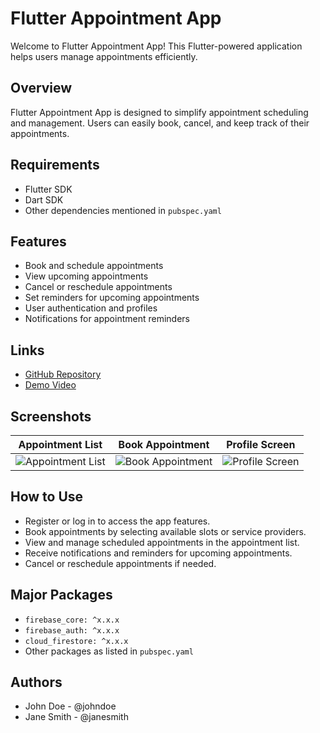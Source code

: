 # Flutter Appointment App

Welcome to Flutter Appointment App! This Flutter-powered application helps users manage appointments efficiently.

## Overview
Flutter Appointment App is designed to simplify appointment scheduling and management. Users can easily book, cancel, and keep track of their appointments.

## Requirements
- Flutter SDK
- Dart SDK
- Other dependencies mentioned in `pubspec.yaml`

## Features
- Book and schedule appointments
- View upcoming appointments
- Cancel or reschedule appointments
- Set reminders for upcoming appointments
- User authentication and profiles
- Notifications for appointment reminders

## Links
- [GitHub Repository](https://github.com/your-username/FlutterAppointmentApp)
- [Demo Video](https://your-demo-video-link.com)

## Screenshots

| Appointment List | Book Appointment | Profile Screen |
|------------------|------------------|----------------|
| ![Appointment List](screenshots/appointment_list.png) | ![Book Appointment](screenshots/book_appointment.png) | ![Profile Screen](screenshots/profile_screen.png) |

## How to Use
- Register or log in to access the app features.
- Book appointments by selecting available slots or service providers.
- View and manage scheduled appointments in the appointment list.
- Receive notifications and reminders for upcoming appointments.
- Cancel or reschedule appointments if needed.

## Major Packages
- `firebase_core: ^x.x.x`
- `firebase_auth: ^x.x.x`
- `cloud_firestore: ^x.x.x`
- Other packages as listed in `pubspec.yaml`

## Authors
- John Doe - @johndoe
- Jane Smith - @janesmith
